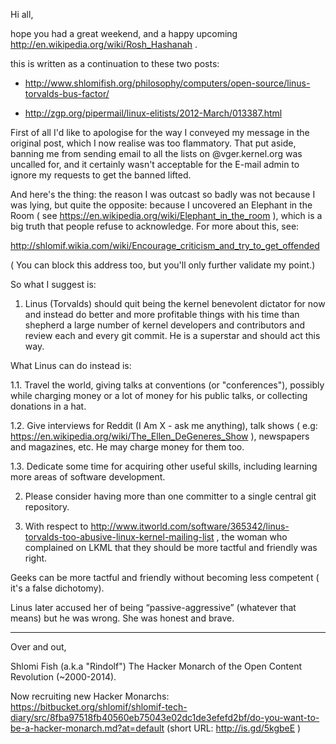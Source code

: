 Hi all,

hope you had a great weekend, and a happy upcoming
http://en.wikipedia.org/wiki/Rosh_Hashanah .

this is written as a continuation to these two posts:

* http://www.shlomifish.org/philosophy/computers/open-source/linus-torvalds-bus-factor/

* http://zgp.org/pipermail/linux-elitists/2012-March/013387.html

First of all I'd like to apologise for the way I conveyed my message in the
original post, which I now realise was too flammatory. That put aside, banning
me from sending email to all the lists on @vger.kernel.org was uncalled for,
and it certainly wasn't acceptable for the E-mail admin to ignore my requests
to get the banned lifted.

And here's the thing: the reason I was outcast so badly was not because I was
lying, but quite the opposite: because I uncovered an Elephant in the Room (
see https://en.wikipedia.org/wiki/Elephant_in_the_room ), which is a big truth
that people refuse to acknowledge. For more about this, see:

http://shlomif.wikia.com/wiki/Encourage_criticism_and_try_to_get_offended

( You can block this address too, but you'll only further validate my point.)

So what I suggest is:

1. Linus (Torvalds) should quit being the kernel benevolent dictator
for now and instead do better and more profitable
things with his time than shepherd a large number of kernel developers and
contributors and review each and every git commit. He is a superstar and
should act this way.

What Linus can do instead is:

1.1. Travel the world, giving talks at conventions (or "conferences"), possibly
while charging money or a lot of money for his public talks, or collecting
donations in a hat.

1.2. Give interviews for Reddit (I Am X - ask me anything), talk shows (
e.g: https://en.wikipedia.org/wiki/The_Ellen_DeGeneres_Show ),
newspapers and magazines, etc. He may charge money for them too.

1.3. Dedicate some time for acquiring other useful skills, including learning
more areas of software development.

2. Please consider having more than one committer to a single central
git repository.

3. With respect to
http://www.itworld.com/software/365342/linus-torvalds-too-abusive-linux-kernel-mailing-list ,
the woman who complained on LKML that they should be more tactful and friendly
was right.

Geeks can be more tactful and friendly without becoming less competent (
it's a false dichotomy).

Linus later accused her of being “passive-aggressive” (whatever that means)
but he was wrong. She was honest and brave.

----

Over and out,

Shlomi Fish (a.k.a "Rindolf")
The Hacker Monarch of the Open Content Revolution (~2000-2014).

Now recruiting new Hacker Monarchs:
https://bitbucket.org/shlomif/shlomif-tech-diary/src/8fba97518fb40560eb75043e02dc1de3efefd2bf/do-you-want-to-be-a-hacker-monarch.md?at=default
(short URL: http://is.gd/5kgbeE )

